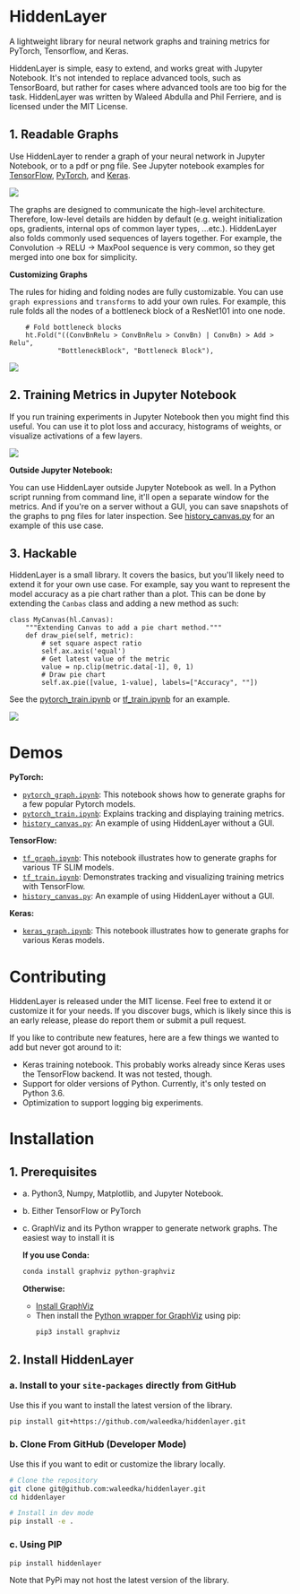 # HiddenLayer

A lightweight library for neural network graphs and training metrics for PyTorch, Tensorflow, and Keras.

HiddenLayer is simple, easy to extend, and works great with Jupyter Notebook.
It's not intended to replace advanced tools, such as TensorBoard, but rather for cases where advanced tools are too big for the task.
HiddenLayer was written by Waleed Abdulla and Phil Ferriere, and is licensed under the MIT License.

## 1. Readable Graphs

Use HiddenLayer to render a graph of your neural network in Jupyter Notebook, or to a pdf or png file.
See Jupyter notebook examples for [TensorFlow](demos/tf_graph.ipynb), [PyTorch](demos/pytorch_graph.ipynb), and [Keras](demos/keras_graph.ipynb).

![](assets/readme_graph.png) 

The graphs are designed to communicate the high-level architecture. 
Therefore, low-level details are hidden by default (e.g. weight initialization ops, gradients, internal ops of common layer types, ...etc.). 
HiddenLayer also folds commonly used sequences of layers together.
For example, the Convolution -> RELU -> MaxPool sequence is very common, so they get merged into one box for simplicity.

**Customizing Graphs**

The rules for hiding and folding nodes are fully customizable. You can use `graph expressions` and `transforms` to add your own rules. For example, this rule folds all the nodes of a bottleneck block of a ResNet101 into one node.
```
    # Fold bottleneck blocks
    ht.Fold("((ConvBnRelu > ConvBnRelu > ConvBn) | ConvBn) > Add > Relu", 
            "BottleneckBlock", "Bottleneck Block"),
```

![](assets/readme_graph_resnet.png)



## 2. Training Metrics in Jupyter Notebook

If you run training experiments in Jupyter Notebook then you might find this useful.
You can use it to plot loss and accuracy, histograms of weights, or visualize activations of a few layers.

![](assets/readme_canvas.gif)


**Outside Jupyter Notebook:**

You can use HiddenLayer outside Jupyter Notebook as well. In a Python script running from command line, it'll open a separate window for the metrics. 
And if you're on a server without a GUI, you can save snapshots of the graphs to png files for later inspection. See [history_canvas.py](demos/history_canvas.py) for an example of this use case. 


## 3. Hackable

HiddenLayer is a small library. It covers the basics, but you'll likely need to extend it for your own use case. For example, say you want to represent the model accuracy as a pie chart rather than a plot.
This can be done by extending the `Canbas` class and adding a new method as such:

```
class MyCanvas(hl.Canvas):
    """Extending Canvas to add a pie chart method."""
    def draw_pie(self, metric):
        # set square aspect ratio
        self.ax.axis('equal')
        # Get latest value of the metric
        value = np.clip(metric.data[-1], 0, 1)
        # Draw pie chart
        self.ax.pie([value, 1-value], labels=["Accuracy", ""])
```

See the [pytorch_train.ipynb](demos/pytorch_train.ipynb) or [tf_train.ipynb](demos/tf_train.ipynb) for an example.

![](assets/readme_canvas_piechart.gif)



# Demos

**PyTorch:**
- [`pytorch_graph.ipynb`](demos/pytorch_graph.ipynb):
This notebook shows how to generate graphs for a few popular Pytorch models.
- [`pytorch_train.ipynb`](demos/pytorch_train.ipynb): Explains tracking and displaying training metrics.
- [`history_canvas.py`](demos/history_canvas.py): An example of using HiddenLayer without a GUI.

**TensorFlow:**

- [`tf_graph.ipynb`](demos/tf_graph.ipynb): This notebook illustrates how to generate graphs for various TF SLIM models.
- [`tf_train.ipynb`](demos/tf_train.ipynb): Demonstrates tracking and visualizing training metrics  with TensorFlow.
- [`history_canvas.py`](demos/history_canvas.py): An example of using HiddenLayer without a GUI.

**Keras:**
  - [`keras_graph.ipynb`](demos/keras_graph.ipynb): This notebook illustrates how to generate graphs for various Keras models.

# Contributing

HiddenLayer is released under the MIT license.
Feel free to extend it or customize it for your needs. If you discover bugs, which is likely since this is an early release, please do report them or submit a pull request.

If you like to contribute new features, here are a few things we wanted to add but never got around to it:
- Keras training notebook. This probably works already since Keras uses the TensorFlow backend. It was not tested, though.
- Support for older versions of Python. Currently, it's only tested on Python 3.6.
- Optimization to support logging big experiments.


# Installation

## 1. Prerequisites

- a. Python3, Numpy, Matplotlib, and Jupyter Notebook. 
- b. Either TensorFlow or PyTorch
- c. GraphViz and its Python wrapper to generate network graphs. The easiest way to install it is 

    **If you use Conda:**
    ```bash
    conda install graphviz python-graphviz
    ```
    
    **Otherwise:**
    * [Install GraphViz](https://graphviz.gitlab.io/download/)
    * Then install the [Python wrapper for GraphViz](https://github.com/xflr6/graphviz) using pip:
        ```bash
        pip3 install graphviz
        ```

## 2. Install HiddenLayer

### a. Install to your `site-packages` directly from GitHub
Use this if you want to install the latest version of the library.

```bash
pip install git+https://github.com/waleedka/hiddenlayer.git
```

### b. Clone From GitHub (Developer Mode)
Use this if you want to edit or customize the library locally.

```bash
# Clone the repository
git clone git@github.com:waleedka/hiddenlayer.git
cd hiddenlayer

# Install in dev mode
pip install -e .
```

### c. Using PIP
```bash
pip install hiddenlayer
```
Note that PyPi may not host the latest version of the library.
